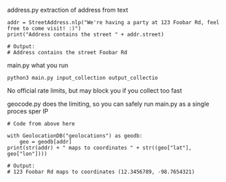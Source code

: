 address.py extraction of address from text

```
addr = StreetAddress.nlp("We're having a party at 123 Foobar Rd, feel free to come visit! :)")
print("Address contains the street " + addr.street)

# Output:
# Address contains the street Foobar Rd
```

main.py what you run
```
python3 main.py input_collection output_collectio
```

No official rate limits, but may block you if you collect too fast

geocode.py does the limiting, so you can safely run main.py as a single proces sper IP 


```
# Code from above here

with GeolocationDB("geolocations") as geodb:
    geo = geodb[addr]
print(str(addr) + " maps to coordinates " + str((geo["lat"], geo["lon"])))

# Output:
# 123 Foobar Rd maps to coordinates (12.3456789, -98.7654321)
```
